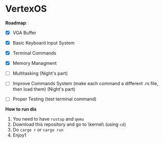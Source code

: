 # VertexOS
**Roadmap**:
- [x] VGA Buffer
- [x] Basic Keyboard Input System
- [x] Terminal Commands 
- [x] Memory Managment
- [ ] Multitasking (Night's part)
- [ ] Improve Commands System (make each command a different .rs file, then load them) (Night's part)
- [ ] Proper Testing (test terminal command)


**How to run dis**
1. You need to have `rustup` and `qemu`
2. Download this repository and go to \kernel\ (using `cd`)
3. Do `cargo r` or `cargo run`
4. Enjoy1